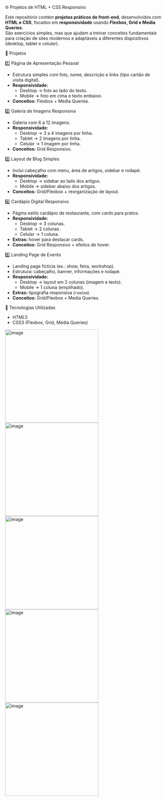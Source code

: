  🌐 Projetos de HTML + CSS Responsivo

Este repositório contém **projetos práticos de front-end**, desenvolvidos com **HTML e CSS**, focados em **responsividade** usando **Flexbox, Grid e Media Queries**.  
São exercícios simples, mas que ajudam a treinar conceitos fundamentais para criação de sites modernos e adaptáveis a diferentes dispositivos (desktop, tablet e celular).



 📂 Projetos

1️⃣ Página de Apresentação Pessoal
- Estrutura simples com foto, nome, descrição e links (tipo cartão de visita digital).
- **Responsividade:**  
  - Desktop → foto ao lado do texto.  
  - Mobile → foto em cima e texto embaixo.  
- **Conceitos:** Flexbox + Media Queries.



2️⃣ Galeria de Imagens Responsiva
- Galeria com 6 a 12 imagens.  
- **Responsividade:**  
  - Desktop → 3 a 4 imagens por linha.  
  - Tablet → 2 imagens por linha.  
  - Celular → 1 imagem por linha.  
- **Conceitos:** Grid Responsivo.



 3️⃣ Layout de Blog Simples
- Inclui cabeçalho com menu, área de artigos, sidebar e rodapé.  
- **Responsividade:**  
  - Desktop → sidebar ao lado dos artigos.  
  - Mobile → sidebar abaixo dos artigos.  
- **Conceitos:** Grid/Flexbox + reorganização de layout.



 4️⃣ Cardápio Digital Responsivo
- Página estilo cardápio de restaurante, com cards para pratos.  
- **Responsividade:**  
  - Desktop → 3 colunas.  
  - Tablet → 2 colunas.  
  - Celular → 1 coluna.  
- **Extras:** hover para destacar cards.  
- **Conceitos:** Grid Responsivo + efeitos de hover.

  

 5️⃣ Landing Page de Evento
- Landing page fictícia (ex.: show, feira, workshop).  
- Estrutura: cabeçalho, banner, informações e rodapé.  
- **Responsividade:**  
  - Desktop → layout em 2 colunas (imagem e texto).  
  - Mobile → 1 coluna (empilhado).  
- **Extras:** tipografia responsiva (`rem`/`em`).  
- **Conceitos:** Grid/Flexbox + Media Queries.



 🚀 Tecnologias Utilizadas
- HTML5  
- CSS3 (Flexbox, Grid, Media Queries)  



<img width="300" height="300" alt="image" src="https://github.com/user-attachments/assets/f48f6040-65c9-4e8b-bc57-99c99a458654" />


<img width="300" height="300" alt="image" src="https://github.com/user-attachments/assets/3788131c-2a26-46a1-8cd0-f3603f5c3805" />


<img width="300" height="300" alt="image" src="https://github.com/user-attachments/assets/ef3b5ee5-1f06-46e7-bb45-8df92592e7fb" />


<img width="300" height="300" alt="image" src="https://github.com/user-attachments/assets/85111cb8-3fb1-4b79-8861-2e3e709f3dec" />


<img width="300" height="300" alt="image" src="https://github.com/user-attachments/assets/11c1582e-54a8-4df7-9ca0-939c9488a021" />




